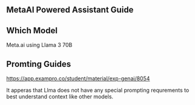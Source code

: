 ## MetaAI Powered Assistant Guide

## Which Model
Meta.ai using Llama 3 70B

## Promting Guides

https://app.exampro.co/student/material/exp-genai/8054

It apperas that Llma does not have any special prompting requrements to best understand context like other models.
